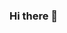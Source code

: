 ### Hi there 👋

<!--
**mossi4476/mossi4476** is a ✨ _special_ ✨ repository because its `README.md` (this file) appears on your GitHub profile.

Here are some ideas to get you started:

- 🔭 I'm currently a student at Duy Tan University
- 🌱 I’m currently learning React.js,Next.js,Node.js,more...
- 👯 I’m looking to collaborate on ...
- 🤔 I’m looking for help with ...
- 💬 Ask me about ...
- 📫 How to reach me: tiendungnguyen.4476@gmail.com
- 😄 Pronouns: ...
- ⚡ Fun fact: ...
-->
